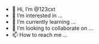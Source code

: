 - 👋 Hi, I’m @123cxt
- 👀 I’m interested in ...
- 🌱 I’m currently learning ...
- 💞️ I’m looking to collaborate on ...
- 📫 How to reach me ...

<!---
123cxt/123cxt is a ✨ special ✨ repository because its `README.md` (this file) appears on your GitHub profile.
You can click the Preview link to take a look at your changes.
--->
